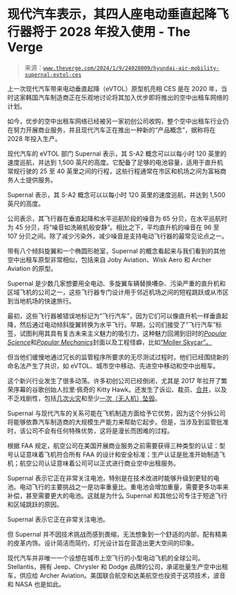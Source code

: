 <!--yml

类别：未分类

日期：2024-05-27 14:40:11

-->

# 现代汽车表示，其四人座电动垂直起降飞行器将于 2028 年投入使用 - The Verge

> 来源：[`www.theverge.com/2024/1/9/24028009/hyundai-air-mobility-supernal-evtol-ces`](https://www.theverge.com/2024/1/9/24028009/hyundai-air-mobility-supernal-evtol-ces)

上一次现代汽车带来电动垂直起降（eVTOL）原型机亮相 CES 是在 2020 年，当时这家韩国汽车制造商正在乐观地讨论将其加入优步即将推出的空中出租车网络的计划。

如今，优步的空中出租车网络已经被另一家初创公司收购，整个空中出租车行业仍在努力开展商业服务，并且现代汽车正在推出一种新的“产品概念”，据称将在 2028 年投入生产。

现代汽车的 eVTOL 部门 Supernal 表示，其 S-A2 概念可以以每小时 120 英里的速度巡航，并达到 1,500 英尺的高度。它配备了足够的电池容量，适用于直升机常规行驶的 25 至 40 英里之间的行程，这些行程通常在市区和机场之间为富裕商务人士提供服务。

Supernal 表示，其 S-A2 概念可以以每小时 120 英里的速度巡航，并达到 1,500 英尺的高度。

公司表示，其飞行器在垂直起降和水平巡航阶段的噪音为 65 分贝，在水平巡航时为 45 分贝，将“噪音如洗碗机般安静”。相比之下，平均直升机的噪音在 96 至 107 分贝之间。除了减少污染外，减少噪音是支持电动飞行器的最常见论点之一。

带有八个倾斜旋翼和一个椭圆形舱室，Supernal 的概念看起来与我们看到的其他空中出租车原型非常相似，包括来自 Joby Aviation、Wisk Aero 和 Archer Aviation 的原型。

Supernal 是少数几家想要用全电动、多旋翼车辆替换嘈杂、污染严重的直升机和区域飞机的公司之一，这些飞行器专门设计用于邻近机场之间的短程跳跃或从市区到当地机场的快速旅行。

最初，这些飞行器被错误地标记为“飞行汽车”，因为它们可以像直升机一样垂直起降，然后通过电动倾斜旋翼转换为水平飞行。早期，公司们接受了“飞行汽车”标签，试图利用其具有复古未来主义魅力的吸引力，这种魅力回溯到旧时的[*Popular Science*](https://www.popsci.com/cars/article/2010-10/archive-gallery-flying-cars/)和[*Popular Mechanics*](https://www.popularmechanics.com/technology/infrastructure/g2021/history-of-flying-car/)封面以及工程怪癖，比如[“Moller Skycar”。](https://www.popularmechanics.com/flight/news/a27320/moller-flying-car/)

但当他们缓慢地通过冗长的监管程序所要求的无尽测试过程时，他们已经围绕新的命名法产生了共识，如 eVTOL、城市空中移动、先进空中移动和空中出租车。

这个新兴行业发生了很多动荡。许多初创公司已经倒闭，尤其是 2017 年拉开了繁荣序幕的谷歌创始人拉里·佩奇的 Kitty Hawk。还发生了诉讼、裁员、[合并](https://www.futureflight.aero/news-article/2023-08-25/horizon-says-new-spac-deal-will-fund-development-new-cavorite-x7-evtol)，以及不乏戏剧性，包括[几次火灾](https://www.futureflight.aero/news-article/2022-09-01/beta-evtol-aircraft-battery-catches-fire-while-awaiting-ground-testing)和至少[一次（无人机）坠毁](https://www.flyingmag.com/vertical-aerospace-evtol-prototype-goes-down-during-uncrewed-test-flight/)。

Supernal 与现代汽车的关系可能在飞机制造方面给予它优势，因为这个分拆公司将能够依靠汽车制造商的大规模生产能力来帮助它起步。但是，当涉及到监管批准时，该公司不会有任何特殊优势，这将是漫长而困难的过程。

根据 FAA 规定，航空公司在美国开展商业服务之前需要获得三种类型的认证：型号认证意味着飞机符合所有 FAA 的设计和安全标准；生产认证是批准开始制造飞机；航空公司认证意味着公司可以正式进行商业空中出租服务。

Supernal 表示它正在非常关注电池，特别是在技术改进时能够升级到更轻的电池。电动飞行的主要挑战之一是功率重量比。重电池会增加重量，需要更多功率来补偿，甚至需要更大的电池。这就是为什么 Supernal 和其他公司专注于短途飞行和区域跳跃的原因。

Supernal 表示它正在非常关注电池。

但 Supernal 并不因技术挑战而感到畏缩，无法想象到一个舒适的内部，配有精美的皮革内饰。设计简洁而简约，灯光设计旨在营造出更大空间的印象。

现代汽车并非唯一一个设想在城市上空飞行的小型电动飞机的全球公司。Stellantis，拥有 Jeep、Chrysler 和 Dodge 品牌的公司，承诺批量生产空中出租车，供应给 Archer Aviation。美国联合航空和达美航空也投资于这项技术，波音和 NASA 也是如此。
